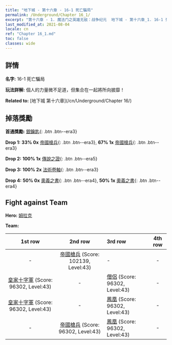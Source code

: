 ```yaml
---
title: "地下城 - 第十六章 - 16-1 死亡騙局"
permalink: /Underground/Chapter 16_1/
excerpt: "第十六章 - 1. 魔法门之英雄无敌：战争纪元  地下城 - 第十六章_1. 16-1 死亡騙局"
last_modified_at: 2021-08-04
locale: cn
ref: "Chapter 16_1.md"
toc: false
classes: wide
---
```


## 詳情

 **名字:** 16-1 死亡騙局

 **玩法詳解:**       個人的力量微不足道，但集合在一起將所向披靡！

 **Related to:** [地下城 第十六章](/cn/Underground/Chapter 16/)

## 掉落獎勵

 **首通獎勵:** [銀鑰匙](/cn/Items/con_693/){: .btn .btn--era3}

 **Drop 1:** **33% 0x** [帝國槍兵](/cn/Items/unt_190/){: .btn .btn--era3}, **67% 1x** [帝國槍兵](/cn/Items/unt_190/){: .btn .btn--era3}

 **Drop 2:** **100% 1x** [傳說之證](/cn/Items/mat_67/){: .btn .btn--era5}

 **Drop 3:** **100% 2x** [法術卷軸](/cn/Items/con_694/){: .btn .btn--era3}

 **Drop 4:** **50% 0x** [奧義之書](/cn/Items/mat_60/){: .btn .btn--era4}, **50% 1x** [奧義之書](/cn/Items/mat_60/){: .btn .btn--era4}


## Fight against Team
 **Hero:** [姆拉克](/cn/heroes/Mullich/)

 **Team:**


  | 1st row | 2nd row | 3rd row | 4th row |
  |:----:|:----:|:----|:----:|
  | - | [帝國槍兵](/cn/units/Pikeman/) (Score: 102139, Level:43)  | - | - |
  | [皇家十字軍](/cn/units/Swordsman/) (Score: 96302, Level:43)  | - | [僧侶](/cn/units/Monk/) (Score: 96302, Level:43)  | - |
  | [皇家十字軍](/cn/units/Swordsman/) (Score: 96302, Level:43)  | - | [鳳凰](/cn/units/Firebird/) (Score: 96302, Level:43)  | - |
  | - | [帝國槍兵](/cn/units/Pikeman/) (Score: 96302, Level:43)  | [鳳凰](/cn/units/Firebird/) (Score: 96302, Level:43)  | - |


